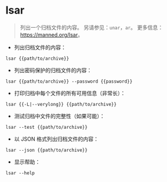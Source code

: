 # lsar

> 列出一个归档文件的内容。
> 另请参见：`unar`，`ar`。
> 更多信息：<https://manned.org/lsar>。

- 列出归档文件的内容：

`lsar {{path/to/archive}}`

- 列出密码保护的归档文件的内容：

`lsar {{path/to/archive}} --password {{password}}`

- 打印归档中每个文件的所有可用信息（非常长）：

`lsar {{-L|--verylong}} {{path/to/archive}}`

- 测试归档中文件的完整性（如果可能）：

`lsar --test {{path/to/archive}}`

- 以 JSON 格式列出归档文件的内容：

`lsar --json {{path/to/archive}}`

- 显示帮助：

`lsar --help`